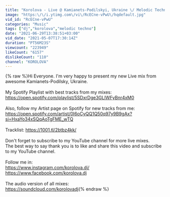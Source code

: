 ```yaml
---
title: "Korolova - Live @ Kamianets-Podilskyi, Ukraine \/ Melodic Techno & Progressive House Mix"
image: "https:\/\/i.ytimg.com\/vi\/RcECne-vPwU\/hqdefault.jpg"
vid_id: "RcECne-vPwU"
categories: "Music"
tags: ["dj","korolova","melodic techno"]
date: "2021-06-29T13:38:51+03:00"
vid_date: "2021-05-07T17:30:14Z"
duration: "PT56M23S"
viewcount: "223949"
likeCount: "6157"
dislikeCount: "110"
channel: "KOROLOVA"
---
```

{% raw %}Hi Everyone. I'm very happy to present my new Live mix from awesome Kamianets-Podilsky, Ukraine.<br /><br />My Spotify Playlist with best tracks from my mixes: <a rel="nofollow" target="blank" href="https://open.spotify.com/playlist/5SDxrDge3GLIWFyBnr4xM0">https://open.spotify.com/playlist/5SDxrDge3GLIWFyBnr4xM0</a><br /><br />Also, follow my Artist page on Spotify for new tracks from me: <a rel="nofollow" target="blank" href="https://open.spotify.com/artist/0I6oCyQQ1Q50q97y9B9gAx?si=HxaYo34xSQqAoTgFME_wTQ">https://open.spotify.com/artist/0I6oCyQQ1Q50q97y9B9gAx?si=HxaYo34xSQqAoTgFME_wTQ</a><br /><br />Tracklist: <a rel="nofollow" target="blank" href="https://1001.tl/2btbz4kk/">https://1001.tl/2btbz4kk/</a><br /><br />Don't forget to subscribe to my YouTube channel for more live mixes.<br />The best way to say thank you is to like and share this video and subscribe to my YouTube channel.<br /><br />Follow me in:<br /><a rel="nofollow" target="blank" href="https://www.instagram.com/korolova.dj/">https://www.instagram.com/korolova.dj/</a><br /><a rel="nofollow" target="blank" href="https://www.facebook.com/korolova.dj">https://www.facebook.com/korolova.dj</a><br /><br />The audio version of all mixes:<br /><a rel="nofollow" target="blank" href="https://soundcloud.com/korolovadj">https://soundcloud.com/korolovadj</a>{% endraw %}
